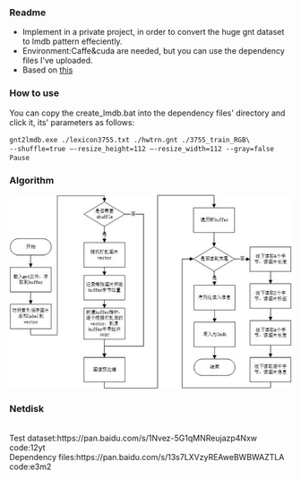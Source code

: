 ### Readme
<ul>
<li>Implement in a private project, in order to convert the huge gnt dataset to lmdb pattern effeciently.</li>
<li>Environment:Caffe&cuda are needed, but you can use the dependency files I've uploaded.</li>
<li>Based on <a href="http://www.p-chao.com/2016-05-05/caffe%E7%9A%84%E5%9B%BE%E5%83%8F%E8%BD%AC%E6%8D%A2%E5%B7%A5%E5%85%B7convert_imageset%E6%BA%90%E7%A0%81%E5%88%86%E6%9E%90/">this</a></li>
</ul>

### How to use
You can copy the create_lmdb.bat into the dependency files' directory and click it,  its' parameters as follows:
```
gnt2lmdb.exe ./lexicon3755.txt ./hwtrn.gnt ./3755_train_RGB\
--shuffle=true –-resize_height=112 –-resize_width=112 --gray=false
Pause
```

### Algorithm

![Example image2](https://github.com/HuiyanWen/gnt2lmdb/blob/master/1.png)

<h3>Netdisk</h3>
<br>Test dataset:https://pan.baidu.com/s/1Nvez-5G1qMNReujazp4Nxw  code:12yt
<br>Dependency files:https://pan.baidu.com/s/13s7LXVzyREAweBWBWAZTLA  code:e3m2
